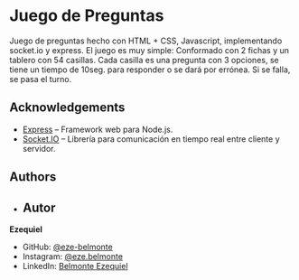 
# Juego de Preguntas

Juego de preguntas hecho con HTML + CSS, Javascript, implementando socket.io y express. El juego es muy simple: Conformado con 2 fichas y un tablero con 54 casillas. Cada casilla es una pregunta con 3 opciones, se tiene un tiempo de 10seg. para responder o se dará por errónea. Si se falla, se pasa el turno. 


## Acknowledgements

- [Express](https://expressjs.com/) – Framework web para Node.js.
- [Socket.IO](https://socket.io/) – Librería para comunicación en tiempo real entre cliente y servidor.

## Authors

- ## Autor

**Ezequiel**

- GitHub: [@eze-belmonte](https://github.com/eze-belmonte)
- Instagram: [@eze.belmonte](https://instagram.com/eze.belmonte)
- LinkedIn: [Belmonte Ezequiel](https://linkedin.com/in/ezequiel-belmonte-5863922b5)
